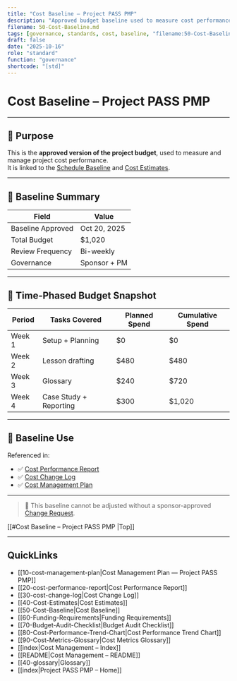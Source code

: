 ```yaml
---
title: "Cost Baseline — Project PASS PMP"
description: "Approved budget baseline used to measure cost performance and control financial changes."
filename: 50-Cost-Baseline.md
tags: [governance, standards, cost, baseline, "filename:50-Cost-Baseline.md"]
draft: false
date: "2025-10-16"
role: "standard"
function: "governance"
shortcode: "[std]"
---
```



# Cost Baseline – Project PASS PMP  

---

## 📎 Purpose

This is the **approved version of the project budget**, used to measure and manage project cost performance.  
It is linked to the [Schedule Baseline](../20-schedule-management/04-schedule-baseline.md) and [Cost Estimates](./Cost-Estimates.md).

---

## 🧾 Baseline Summary

| Field | Value |
|-------|-------|
| Baseline Approved | Oct 20, 2025 |
| Total Budget | $1,020 |
| Review Frequency | Bi-weekly |
| Governance | Sponsor + PM |

---

## 📅 Time-Phased Budget Snapshot

| Period | Tasks Covered | Planned Spend | Cumulative Spend |
|--------|---------------|---------------|------------------|
| Week 1 | Setup + Planning | $0 | $0 |
| Week 2 | Lesson drafting | $480 | $480 |
| Week 3 | Glossary | $240 | $720 |
| Week 4 | Case Study + Reporting | $300 | $1,020 |

---

## 🔁 Baseline Use

Referenced in:
- ✅ [Cost Performance Report](./Cost-Performance-Report.md)
- ✅ [Cost Change Log](./Cost-Change-Log.md)
- ✅ [Cost Management Plan](./Cost-Management-Plan.md)

---

> 📌 This baseline cannot be adjusted without a sponsor-approved [Change Request](../00-project-integration-management/change-management/change-request-template.md).

[[#Cost Baseline – Project PASS PMP |Top]]

---

## QuickLinks
- [[10-cost-management-plan|Cost Management Plan — Project PASS PMP]]
- [[20-cost-performance-report|Cost Performance Report]]
- [[30-cost-change-log|Cost Change Log]]
- [[40-Cost-Estimates|Cost Estimates]]
- [[50-Cost-Baseline|Cost Baseline]]
- [[60-Funding-Requirements|Funding Requirements]]
- [[70-Budget-Audit-Checklist|Budget Audit Checklist]]
- [[80-Cost-Performance-Trend-Chart|Cost Performance Trend Chart]]
- [[90-Cost-Metrics-Glossary|Cost Metrics Glossary]]
- [[index|Cost Management – Index]]
- [[README|Cost Management – README]]
- [[40-glossary|Glossary]]
- [[index|Project PASS PMP – Home]]
